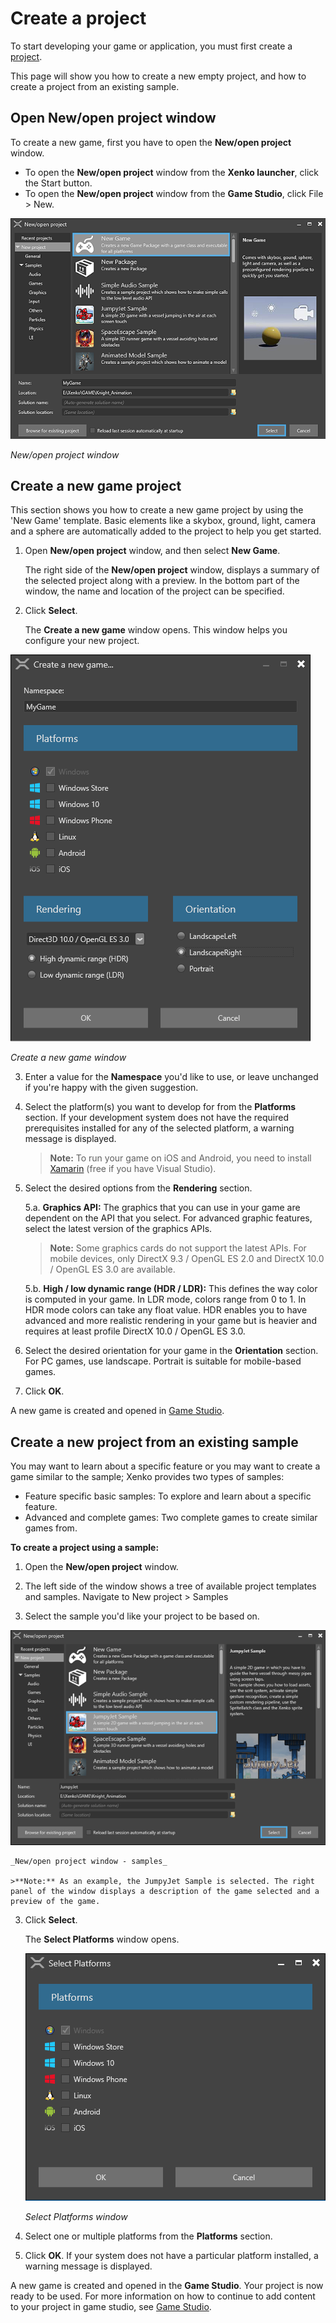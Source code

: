 # Create a project

To start developing your game or application, you must first create a [project](xref:project).

This page will show you how to create a new empty project, and how to create a project from an existing sample.

## Open New/open project window

To create a new game, first you have to open the **New/open project** window.

* To open the **New/open project** window from the **Xenko launcher**, click the Start button.
* To open the **New/open project** window from the **Game Studio**, click File > New.

![New/open project window](media/create-project-new-open-project-window.png)

_New/open project window_

## Create a new game project

This section shows you how to create a new game project by using the 'New Game' template. Basic elements like a skybox, ground, light, camera and a sphere are automatically added to the project to help you get started.

 1. Open **New/open project** window, and then select **New Game**.
    
	The right side of the **New/open project** window, displays a summary of the selected project along with a preview. In the bottom part of the window, the name and location of the project can be specified.

 2. Click **Select**.
    
	The **Create a new game** window opens. This window helps you configure your new project.
    
 ![create a new game](media/create-project-create-new-game.png)

 _Create a new game window_

 3. Enter a value for the **Namespace** you'd like to use, or leave unchanged if you're happy with the given suggestion.
 4.	Select the platform(s) you want to develop for from the **Platforms** section. If your development system does not have the required prerequisites installed for any of the selected platform, a warning message is displayed.
    >**Note:** To run your game on iOS and Android, you need to install [Xamarin](https://www.xamarin.com/studio) (free if you have Visual Studio).

 5. Select the desired options from the **Rendering** section.
   
    5.a. **Graphics API:** The graphics that you can use in your game  are dependent on the API that you select. For advanced graphic features, select the latest version of the graphics APIs.
    >**Note:** Some graphics cards do not support the latest APIs. For mobile devices, only DirectX 9.3 / OpenGL ES 2.0 and DirectX 10.0 / OpenGL ES 3.0 are available.

	5.b. **High / low dynamic range (HDR / LDR):** This defines the way color is computed in your game. In LDR mode, colors range from 0 to 1. In HDR mode colors can take any float value. HDR enables you to have advanced and more realistic rendering in your game but is heavier and requires at least profile DirectX 10.0 / OpenGL ES 3.0.
 6. Select the desired orientation for your game in the **Orientation** section. For PC games, use landscape. Portrait is suitable for mobile-based games.

 7. Click **OK**. 

A new game is created and opened in [Game Studio](xref:game-studio).

## Create a new project from an existing sample

You may want to learn about a specific feature or you may want to create a game similar to the sample; Xenko provides two types of samples:

 * Feature specific basic samples: To explore and learn about a specific feature.
 * Advanced and complete games: Two complete games to create similar games from.

**To create a project using a sample:**

 1. Open the **New/open project** window.
    
 2.	The left side of the window shows a tree of available project templates and samples. Navigate to New project > Samples
 
 2. Select the sample you'd like your project to be based on. 
    
   ![New/open project samples](media/create-project-new-open-project-samples.png)

    _New/open project window - samples_

	>**Note:** As an example, the JumpyJet Sample is selected. The right panel of the window displays a description of the game selected and a preview of the game.
 3. Click **Select**.

    The **Select Platforms** window opens.
    
    ![select platform](media/create-project-select-platform.png)
    
    _Select Platforms window_
	
 4. Select one or multiple platforms from the **Platforms** section.

 5.	Click **OK**. 
    If your system does not have a particular platform installed, a warning message is displayed.

A new game is created and opened in the **Game Studio**. Your project is now ready to be used. For more information on how to continue to add content to your project in game studio, see [Game Studio](game-studio.md).
